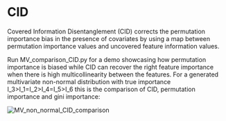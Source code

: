 # CID
Covered Information Disentanglement (CID) corrects the permutation importance bias in the presence of covariates by using a map between permutation importance values and uncovered feature information values.


Run MV_comparison_CID.py for a demo showcasing how permutation importance is biased while CID can recover the right feature importance when there is high multicollinearity between the features. For a generated multivariate non-normal distribution with true importance I_3>I_1=I_2>I_4=I_5>I_6 this is the comparison of CID, permutation importance and gini importance:

![MV_non_normal_CID_comparison](https://user-images.githubusercontent.com/22081993/136975247-688834bd-c7b3-4c86-baee-3da4958faa66.png)

